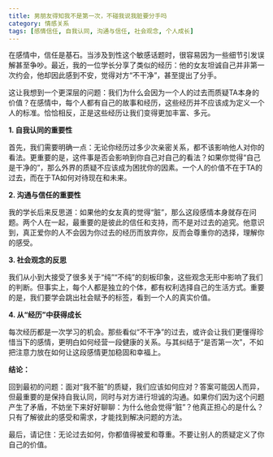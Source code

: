 ```yaml
---
title: 男朋友得知我不是第一次，不碰我说我脏要分手吗
category: 情感关系
tags: [感情信任, 自我认同, 沟通与信任, 社会观念, 个人成长]
---
```

在感情中，信任是基石。当涉及到性这个敏感话题时，很容易因为一些细节引发误解甚至争吵。最近，我的一位学长分享了类似的经历：他的女友坦诚自己并非第一次约会，他却因此感到不安，觉得对方“不干净”，甚至提出了分手。

这让我想到一个更深层的问题：我们为什么会因为一个人的过去而质疑TA本身的价值？在感情中，每个人都有自己的故事和经历，这些经历并不应该成为定义一个人的标准。恰恰相反，正是这些经历让我们变得更加丰富、多元。

**1. 自我认同的重要性**

首先，我们需要明确一点：无论你经历过多少次亲密关系，都不该影响他人对你的看法。更重要的是，这件事是否会影响到你自己对自己的看法？如果你觉得“自己是干净的”，那么外界的质疑不应该成为困扰你的因素。一个人的价值不在于TA的过去，而在于TA如何对待现在和未来。

**2. 沟通与信任的重要性**

我的学长后来反思道：如果他的女友真的觉得“脏”，那么这段感情本身就存在问题。两个人在一起，最重要的是彼此的信任和支持，而不是对过去的追究。他意识到，真正爱你的人不会因为你过去的经历而放弃你，反而会尊重你的选择，理解你的感受。

**3. 社会观念的反思**

我们从小到大接受了很多关于“纯”“不纯”的刻板印象，这些观念无形中影响了我们的判断。但事实上，每个人都是独立的个体，都有权利选择自己的生活方式。重要的是，我们要学会跳出社会赋予的标签，看到一个人的真实价值。

**4. 从“经历”中获得成长**

每次经历都是一次学习的机会。那些看似“不干净”的过去，或许会让我们更懂得珍惜当下的感情，更明白如何经营一段健康的关系。与其纠结于“是否第一次”，不如把注意力放在如何让这段感情更加稳固和幸福上。

**结论：**

回到最初的问题：面对“我不脏”的质疑，我们应该如何应对？答案可能因人而异，但最重要的是保持自我认同，同时与对方进行坦诚的沟通。如果你们因为这个问题产生了矛盾，不妨坐下来好好聊聊：为什么他会觉得“脏”？他真正担心的是什么？只有了解彼此的感受和需求，才能找到解决问题的方法。

最后，请记住：无论过去如何，你都值得被爱和尊重。不要让别人的质疑定义了你自己的价值。